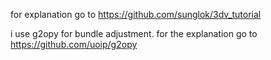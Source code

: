 for explanation go to https://github.com/sunglok/3dv_tutorial

i use g2opy for bundle adjustment. for the explanation go to https://github.com/uoip/g2opy
